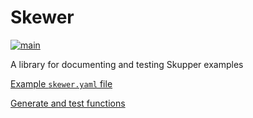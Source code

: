 # Skewer

[![main](https://github.com/skupperproject/skewer/actions/workflows/main.yaml/badge.svg)](https://github.com/skupperproject/skewer/actions/workflows/main.yaml)

A library for documenting and testing Skupper examples

[Example `skewer.yaml` file](test-example/skewer.yaml)

[Generate and test functions](test-example/Planofile)
